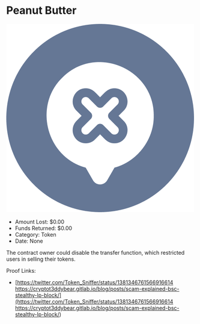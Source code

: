 # Peanut Butter
![Peanut Butter](/rektimages/Peanut-Butter.png)
- Amount Lost: $0.00
- Funds Returned: $0.00
- Category: Token
- Date: None

The contract owner could disable the transfer function, which restricted users in selling their tokens.


Proof Links:
- [https://twitter.com/Token_Sniffer/status/1381346761566916614 https://cryptot3ddybear.gitlab.io/blog/posts/scam-explained-bsc-stealthy-lp-block/](https://twitter.com/Token_Sniffer/status/1381346761566916614 https://cryptot3ddybear.gitlab.io/blog/posts/scam-explained-bsc-stealthy-lp-block/)


